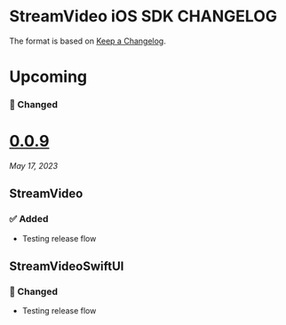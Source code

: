 # StreamVideo iOS SDK CHANGELOG

The format is based on [Keep a Changelog](https://keepachangelog.com/en/1.0.0/).

# Upcoming

### 🔄 Changed

# [0.0.9](https://github.com/GetStream/stream-video-swift/releases/tag/0.0.9)
_May 17, 2023_

## StreamVideo

### ✅ Added

- Testing release flow

## StreamVideoSwiftUI

### 🔄 Changed

- Testing release flow
